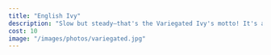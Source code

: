 ```yaml
---
title: "English Ivy"
description: "Slow but steady—that's the Variegated Ivy's motto! It's a slower growing plant due to the chlorophyll-lacking white stripes on its leaves. This means that you can go away on vacation without returning to a dead plant."
cost: 10
image: "/images/photos/variegated.jpg"
---
```


